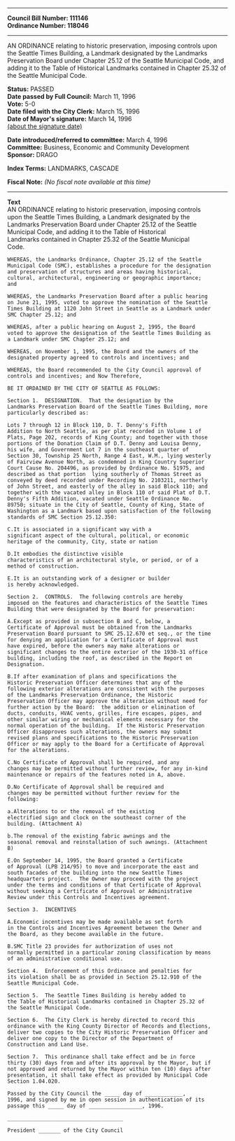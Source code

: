 * * * * *  
  
**Council Bill Number: [](#h0)[](#h2)111146**   
**Ordinance Number: 118046**  
  
* * * * *  
  
AN ORDINANCE relating to historic preservation, imposing controls upon the Seattle Times Building, a Landmark designated by the Landmarks Preservation Board under Chapter 25.12 of the Seattle Municipal Code, and adding it to the Table of Historical Landmarks contained in Chapter 25.32 of the Seattle Municipal Code.  
  
**Status:** PASSED   
**Date passed by Full Council:** March 11, 1996   
**Vote:** 5-0   
**Date filed with the City Clerk:** March 15, 1996   
**Date of Mayor's signature:** March 14, 1996   
[(about the signature date)](/~public/approvaldate.htm)   
  
  
**Date introduced/referred to committee:** March 4, 1996   
**Committee:** Business, Economic and Community Development   
**Sponsor:** DRAGO   
  
**Index Terms:** LANDMARKS, CASCADE  
  
**Fiscal Note:** *(No fiscal note available at this time)*  
  
* * * * *  
  
**Text**  
    AN ORDINANCE relating to historic preservation, imposing controls  
    upon the Seattle Times Building, a Landmark designated by the  
    Landmarks Preservation Board under Chapter 25.12 of the Seattle  
    Municipal Code, and adding it to the Table of Historical  
    Landmarks contained in Chapter 25.32 of the Seattle Municipal  
    Code.  
  
    WHEREAS, the Landmarks Ordinance, Chapter 25.12 of the Seattle  
    Municipal Code (SMC), establishes a procedure for the designation  
    and preservation of structures and areas having historical,  
    cultural, architectural, engineering or geographic importance;  
    and  
  
    WHEREAS, the Landmarks Preservation Board after a public hearing  
    on June 21, 1995, voted to approve the nomination of the Seattle  
    Times Building at 1120 John Street in Seattle as a Landmark under  
    SMC Chapter 25.12; and  
  
    WHEREAS, after a public hearing on August 2, 1995, the Board  
    voted to approve the designation of the Seattle Times Building as  
    a Landmark under SMC Chapter 25.12; and  
  
    WHEREAS, on November 1, 1995, the Board and the owners of the  
    designated property agreed to controls and incentives; and  
  
    WHEREAS, the Board recommended to the City Council approval of  
    controls and incentives; and Now Therefore,  
  
    BE IT ORDAINED BY THE CITY OF SEATTLE AS FOLLOWS:  
  
    Section 1.  DESIGNATION.  That the designation by the  
    Landmarks Preservation Board of the Seattle Times Building, more  
    particularly described as:  
  
    Lots 7 through 12 in Block 110, D. T. Denny's Fifth  
    Addition to North Seattle, as per plat recorded in Volume 1 of  
    Plats, Page 202, records of King County; and together with those  
    portions of the Donation Claim of D.T. Denny and Louisa Denny,  
    his wife, and Government Lot 7 in the southeast quarter of  
    Section 30, Township 25 North, Range 4 East, W.M., lying westerly  
    of Fairview Avenue North, as condemned in King Country Superior  
    Court Cause No. 204496, as provided by Ordinance No. 51975, and  
    described as that portion  lying southerly of Thomas Street as  
    conveyed by deed recorded under Recording No. 2103211, northerly  
    of John Street, and easterly of the alley in said Block 110; and  
    together with the vacated alley in Block 110 of said Plat of D.T.  
    Denny's Fifth Addition, vacated under Seattle Ordinance No.  
    89750; situate in the City of Seattle, County of King, State of  
    Washington as a Landmark based upon satisfaction of the following  
    standards of SMC Section 25.12.350:  
  
    C.It is associated in a significant way with a  
    significant aspect of the cultural, political, or economic  
    heritage of the community, City, state or nation  
  
    D.It embodies the distinctive visible  
    characteristics of an architectural style, or period, or of a  
    method of construction.  
  
    E.It is an outstanding work of a designer or builder  
    is hereby acknowledged.  
  
    Section 2.  CONTROLS.  The following controls are hereby  
    imposed on the features and characteristics of the Seattle Times  
    Building that were designated by the Board for preservation:  
  
    A.Except as provided in subsection B and C, below, a  
    Certificate of Approval must be obtained from the Landmarks  
    Preservation Board pursuant to SMC 25.12.670 et seq., or the time  
    for denying an application for a Certificate of Approval must  
    have expired, before the owners may make alterations or  
    significant changes to the entire exterior of the 1930-31 office  
    building, including the roof, as described in the Report on  
    Designation.  
  
    B.If after examination of plans and specifications the  
    Historic Preservation Officer determines that any of the  
    following exterior alterations are consistent with the purposes  
    of the Landmarks Preservation Ordinance, the Historic  
    Preservation Officer may approve the alteration without need for  
    further action by the Board:  the addition or elimination of  
    ducts, conduits, HVAC vents, grilles, fire escapes, pipes, and  
    other similar wiring or mechanical elements necessary for the  
    normal operation of the building.  If the Historic Preservation  
    Officer disapproves such alterations, the owners may submit  
    revised plans and specifications to the Historic Preservation  
    Officer or may apply to the Board for a Certificate of Approval  
    for the alterations.  
  
    C.No Certificate of Approval shall be required, and any  
    changes may be permitted without further review, for any in-kind  
    maintenance or repairs of the features noted in A, above.  
  
    D.No Certificate of Approval shall be required and  
    changes may be permitted without further review for the  
    following:  
  
    a.Alterations to or the removal of the existing  
    electrified sign and clock on the southeast corner of the  
    building. (Attachment A)  
  
    b.The removal of the existing fabric awnings and the  
    seasonal removal and reinstallation of such awnings. (Attachment  
    B)  
  
    E.On September 14, 1995, the Board granted a Certificate  
    of Approval (LPB 214/95) to move and incorporate the east and  
    south facades of the building into the new Seattle Times  
    headquarters project.  The Owner may proceed with the project  
    under the terms and conditions of that Certificate of Approval  
    without seeking a Certificate of Approval or Administrative  
    Review under this Controls and Incentives agreement.  
  
    Section 3.  INCENTIVES  
  
    A.Economic incentives may be made available as set forth  
    in the Controls and Incentives Agreement between the Owner and  
    the Board, as they become available in the future.  
  
    B.SMC Title 23 provides for authorization of uses not  
    normally permitted in a particular zoning classification by means  
    of an administrative conditional use.  
  
    Section 4.  Enforcement of this Ordinance and penalties for  
    its violation shall be as provided in Section 25.12.910 of the  
    Seattle Municipal Code.  
  
    Section 5.  The Seattle Times Building is hereby added to  
    the Table of Historical Landmarks contained in Chapter 25.32 of  
    the Seattle Municipal Code.  
  
    Section 6.  The City Clerk is hereby directed to record this  
    ordinance with the King County Director of Records and Elections,  
    deliver two copies to the City Historic Preservation Officer and  
    deliver one copy to the Director of the Department of  
    Construction and Land Use.  
  
    Section 7.  This ordinance shall take effect and be in force  
    thirty (30) days from and after its approval by the Mayor, but if  
    not approved and returned by the Mayor within ten (10) days after  
    presentation, it shall take effect as provided by Municipal Code  
    Section 1.04.020.  
  
    Passed by the City Council the _____ day of ____________,  
    1996, and signed by me in open session in authentication of its  
    passage this _____ day of _________________, 1996.  
  
    _____________________________________  
  
    President _______ of the City Council  

